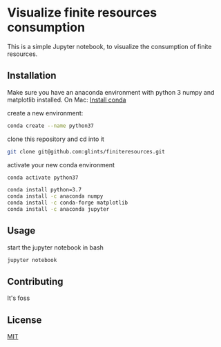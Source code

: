 # Visualize finite resources consumption

This is a simple Jupyter notebook, to visualize the consumption of finite resources.

## Installation

Make sure you have an anaconda environment with python 3 numpy and matplotlib installed.
On Mac:
[Install conda](https://docs.anaconda.com/anaconda/install/mac-os/)

create a new environment:

```bash
conda create --name python37
```

clone this repository and cd into it

```bash
git clone git@github.com:glints/finiteresources.git
```

activate your new conda environment

```bash
conda activate python37
```

```bash
conda install python=3.7
conda install -c anaconda numpy
conda install -c conda-forge matplotlib
conda install -c anaconda jupyter
```

## Usage

start the jupyter notebook in bash
```bash
jupyter notebook
```

## Contributing
It's foss

## License
[MIT](https://choosealicense.com/licenses/mit/)
